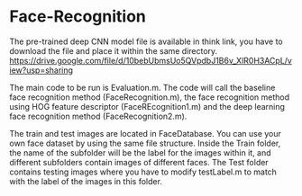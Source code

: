 # Face-Recognition
The pre-trained deep CNN model file is available in think link, you have to download the file and place it within the same directory.
https://drive.google.com/file/d/10bebUbmsUo5QVpdbJ1B6v_XlR0H3ACpL/view?usp=sharing

The main code to be run is Evaluation.m. The code will call the baseline face recognition method (FaceRecognition.m), the face recognition method using HOG feature descriptor (FaceREcognition1.m) and the deep learning face recognition method (FaceRecognition2.m).

The train and test images are located in FaceDatabase. You can use your own face dataset by using the same file structure. Inside the Train folder, the name of the subfolder will be the label for the images within it, and different subfolders contain images of different faces. The Test folder contains testing images where you have to modify testLabel.m to match with the label of the images in this folder.
